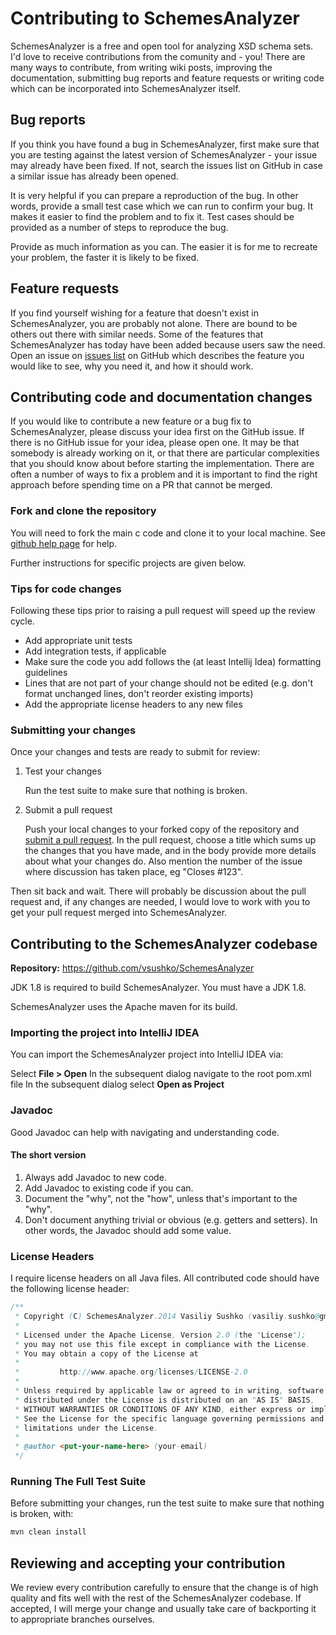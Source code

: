 
Contributing to SchemesAnalyzer
=============================

SchemesAnalyzer is a free and open tool for analyzing XSD schema sets. I'd love to receive contributions from the comunity and - you! There are many ways to contribute, from writing wiki posts, improving the documentation, submitting bug reports and feature requests or writing code which can be incorporated into SchemesAnalyzer itself.

Bug reports
-----------
If you think you have found a bug in SchemesAnalyzer, first make sure that you are testing against the latest version of SchemesAnalyzer - your issue may already have been fixed. If not, search the issues list on GitHub in case a similar issue has already been opened.

It is very helpful if you can prepare a reproduction of the bug. In other words, provide a small test case which we can run to confirm your bug. It makes it easier to find the problem and to fix it. Test cases should be provided as a number of steps to reproduce the bug.

Provide as much information as you can. The easier it is for me to recreate your problem, the faster it is likely to be fixed.

Feature requests
----------------
If you find yourself wishing for a feature that doesn't exist in SchemesAnalyzer, you are probably not alone. There are bound to be others out there with similar needs. Some of the features that SchemesAnalyzer has today have been added because users saw the need. Open an issue on [issues list](https://github.com/vsushko/SchemesAnalyzer/issues) on GitHub which describes the feature you would like to see, why you need it, and how it should work.

Contributing code and documentation changes
-------------------------------------------
If you would like to contribute a new feature or a bug fix to SchemesAnalyzer, please discuss your idea first on the GitHub issue. If there is no GitHub issue for your idea, please open one. It may be that somebody is already working on it, or that there are particular complexities that you should know about before starting the implementation. There are often a number of ways to fix a problem and it is important to find the right approach before spending time on a PR that cannot be merged.

### Fork and clone the repository
You will need to fork the main c code and clone it to your local machine. See
[github help page](https://help.github.com/articles/fork-a-repo) for help.

Further instructions for specific projects are given below.

### Tips for code changes
Following these tips prior to raising a pull request will speed up the review
cycle.

* Add appropriate unit tests
* Add integration tests, if applicable
* Make sure the code you add follows the (at least Intellij Idea) formatting guidelines
* Lines that are not part of your change should not be edited (e.g. don't format
  unchanged lines, don't reorder existing imports)
* Add the appropriate license headers to any new files


### Submitting your changes

Once your changes and tests are ready to submit for review:

1. Test your changes

    Run the test suite to make sure that nothing is broken.

2. Submit a pull request

    Push your local changes to your forked copy of the repository and [submit a pull request](https://help.github.com/articles/using-pull-requests). In the pull request, choose a title which sums up the changes that you have made, and in the body provide more details about what your changes do. Also mention the number of the issue where discussion has taken place, eg "Closes #123".

Then sit back and wait. There will probably be discussion about the pull request and, if any changes are needed, I would love to work with you to get your pull request merged into SchemesAnalyzer.

Contributing to the SchemesAnalyzer codebase
-------------------------------------------
**Repository:** https://github.com/vsushko/SchemesAnalyzer

JDK 1.8 is required to build SchemesAnalyzer. You must have a JDK 1.8.

SchemesAnalyzer uses the Apache maven for its build.

### Importing the project into IntelliJ IDEA
You can import the SchemesAnalyzer project into IntelliJ IDEA via:

Select **File > Open**
In the subsequent dialog navigate to the root pom.xml file
In the subsequent dialog select **Open as Project**

### Javadoc
Good Javadoc can help with navigating and understanding code.

#### The short version
1. Always add Javadoc to new code.
2. Add Javadoc to existing code if you can.
3. Document the "why", not the "how", unless that's important to the "why".
4. Don't document anything trivial or obvious (e.g. getters and setters). In other words, the Javadoc should add some value.

### License Headers
I require license headers on all Java files. All contributed code should have the following license header:
```java
/**
 * Copyright (C) SchemesAnalyzer.2014 Vasiliy Sushko (vasiliy.sushko@gmail.com)
 *
 * Licensed under the Apache License, Version 2.0 (the "License");
 * you may not use this file except in compliance with the License.
 * You may obtain a copy of the License at
 *
 *         http://www.apache.org/licenses/LICENSE-2.0
 *
 * Unless required by applicable law or agreed to in writing, software
 * distributed under the License is distributed on an "AS IS" BASIS,
 * WITHOUT WARRANTIES OR CONDITIONS OF ANY KIND, either express or implied.
 * See the License for the specific language governing permissions and
 * limitations under the License.
 *
 * @author <put-your-name-here> (your-email)
 */
```
### Running The Full Test Suite
Before submitting your changes, run the test suite to make sure that nothing is broken, with:
```sh
mvn clean install
```

Reviewing and accepting your contribution
-------------------------------------------
We review every contribution carefully to ensure that the change is of high quality and fits well with the rest of the SchemesAnalyzer codebase. If accepted, I will merge your change and usually take care of backporting it to appropriate branches ourselves.
